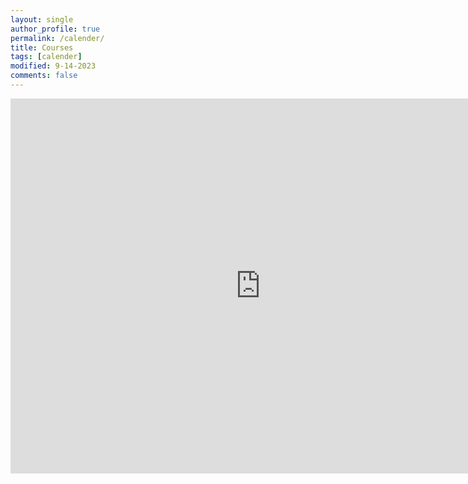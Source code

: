 ```yaml
---
layout: single
author_profile: true
permalink: /calender/
title: Courses
tags: [calender]
modified: 9-14-2023
comments: false
---
```


<iframe src="https://calendar.google.com/calendar/embed?src=radmanmohii%40gmail.com&ctz=Asia%2FTehran" style="border: 0" width="800" height="600" frameborder="0" scrolling="no"></iframe>